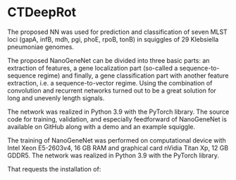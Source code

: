 # CTDeepRot

The proposed NN was used for prediction and classification of seven MLST loci (gapA, infB, mdh, pgi, phoE, rpoB, tonB) in squiggles of 29 Klebsiella pneumoniae genomes. 

The proposed NanoGeneNet can be divided into three basic parts: an extraction of features, a gene localization part (so-called a sequence-to-sequence regime) and finally, a gene classification part with another feature extraction, i.e. a sequence-to-vector regime. Using the combination of convolution and recurrent networks turned out to be a great solution for long and unevenly length signals. 

The network was realized in Python 3.9 with the PyTorch library. The source code for training, validation, and especially feedforward of NanoGeneNet is available on GitHub along with a demo and an example squiggle.

The training of NanoGeneNet was performed on computational device with Intel Xeon E5-2603v4, 16 GB RAM and graphical card nVidia Titan Xp, 12 GB GDDR5. The network was realized in Python 3.9 with the PyTorch library. 

That requests the installation of:

